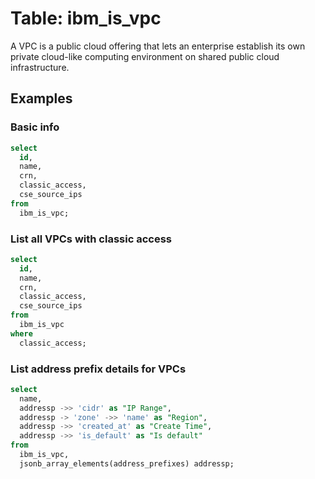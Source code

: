 # Table: ibm_is_vpc

A VPC is a public cloud offering that lets an enterprise establish its own private cloud-like computing environment on shared public cloud infrastructure.

## Examples

### Basic info

```sql
select
  id,
  name,
  crn,
  classic_access,
  cse_source_ips
from
  ibm_is_vpc;
```

### List all VPCs with classic access

```sql
select
  id,
  name,
  crn,
  classic_access,
  cse_source_ips
from
  ibm_is_vpc
where
  classic_access;
```

### List address prefix details for VPCs

```sql
select
  name,
  addressp ->> 'cidr' as "IP Range",
  addressp -> 'zone' ->> 'name' as "Region",
  addressp ->> 'created_at' as "Create Time",
  addressp ->> 'is_default' as "Is default"
from
  ibm_is_vpc,
  jsonb_array_elements(address_prefixes) addressp;
```